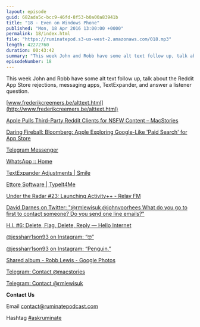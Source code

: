```yaml
---
layout: episode
guid: 682ada5c-bcc9-46fd-8f53-b0a00a83941b
title: "18 - Even on Windows Phone"
published: "Mon, 18 Apr 2016 13:00:00 +0000"
permalink: 18/index.html
file: "https://ruminatepod.s3-us-west-2.amazonaws.com/018.mp3"
length: 42272760
duration: 00:43:42
summary: "This week John and Robb have some alt text follow up, talk about the Reddit App Store rejections, messaging apps, TextExpander, and answer a listener question."
episodeNumber: 18
---
```


This week John and Robb have some alt text follow up, talk about the Reddit App Store rejections, messaging apps, TextExpander, and answer a listener question.

[www.frederikcreemers.be/alttext.html](http://www.frederikcreemers.be/alttext.html)

[Apple Pulls Third-Party Reddit Clients for NSFW Content – MacStories](https://www.macstories.net/news/apple-pulls-third-party-reddit-clients-for-nsfw-content/)

[Daring Fireball: Bloomberg: Apple Exploring Google-Like 'Paid Search' for App Store](http://daringfireball.net/linked/2016/04/14/bloomberg-app-store-search)

[Telegram Messenger](https://telegram.org/)

[WhatsApp :: Home](https://www.whatsapp.com/)

[TextExpander Adjustments | Smile](https://smilesoftware.com/textexpander/entry/textexpander-adjustments)

[Ettore Software | TypeIt4Me](http://www.ettoresoftware.com/mac-apps/typeit4me/)

[Under the Radar #23: Launching Activity++ - Relay FM](https://www.relay.fm/radar/23)

[David Darnes on Twitter: "@rmlewisuk @johnvoorhees What do you go to first to contact someone? Do you send one line emails?"](https://twitter.com/DavidDarnes/status/721668120918827008)

[H.I. #6: Delete, Flag, Delete, Reply — Hello Internet](http://www.hellointernet.fm/podcast/6)

[@jessharr1son93 on Instagram: “🤓”](https://www.instagram.com/p/BEOaaYpguIz/)

[@jessharr1son93 on Instagram: “Penguin.”](https://www.instagram.com/p/BEGz4BeguDT/)

[Shared album - Robb Lewis - Google Photos](https://photos.google.com/share/AF1QipMjdVoTUm43jhSRULWUfNpHe9T3FKTAy488cVjdRJaqTmvdz0Zahh4AnJ0v7GiWiA?key=MjBFQ25sZHk2MkhGSzhNQ3VjeXNPWXJKOFZrb09R)

[Telegram: Contact @macstories](http://telegram.me/macstories)

[Telegram: Contact @rmlewisuk](http://telegram.me/rmlewisuk)

**Contact Us**

Email [contact@ruminatepodcast.com](mailto:contact@ruminatepodcast.com)

Hashtag [#askruminate](https://twitter.com/search?q=askruminate)
